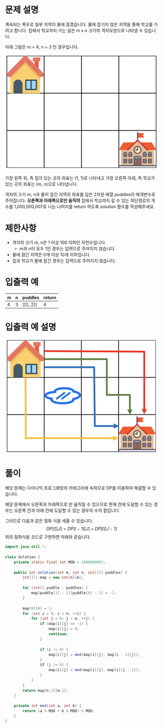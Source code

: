 # 문제 설명

계속되는 폭우로 일부 지역이 물에 잠겼습니다. 물에 잠기지 않은 지역을 통해 학교를 가려고 합니다. 집에서 학교까지 가는 길은 m x n 크기의 격자모양으로 나타낼 수 있습니다.

아래 그림은 m = 4, n = 3 인 경우입니다.

![image0.png](./img/등굣길1.png)

가장 왼쪽 위, 즉 집이 있는 곳의 좌표는 (1, 1)로 나타내고 가장 오른쪽 아래, 즉 학교가 있는 곳의 좌표는 (m, n)으로 나타냅니다.

격자의 크기 m, n과 물이 잠긴 지역의 좌표를 담은 2차원 배열 puddles이 매개변수로 주어집니다. **오른쪽과 아래쪽으로만 움직여** 집에서 학교까지 갈 수 있는 최단경로의 개수를 1,000,000,007로 나눈 나머지를 return 하도록 solution 함수를 작성해주세요.

# 제한사항

- 격자의 크기 m, n은 1 이상 100 이하인 자연수입니다.
    - m과 n이 모두 1인 경우는 입력으로 주어지지 않습니다.
- 물에 잠긴 지역은 0개 이상 10개 이하입니다.
- 집과 학교가 물에 잠긴 경우는 입력으로 주어지지 않습니다.

# 입출력 예

|m|n|puddles|return|
|---|---|---|---|
|4|3|[[2, 2]]|4|

# 입출력 예 설명

![image1.png](./img/등굣길2.png)

# 풀이

해당 문제는 다이나믹 프로그래밍의 카테고리에 속하므로 DP를 이용하여 해결할 수 있습니다.

해당 문제에서 오른쪽과 아래쪽으로 만 움직일 수 있으므로 현재 칸에 도달할 수 있는 경우는 오른쪽 칸과 아래 칸에 도달할 수 있는 경우의 수의 합입니다.

그러므로 다음과 같은 점화 식을 세울 수 있습니다.
$$DP[I][J] = DP[I-1][J] + DP[I][J-1]$$
위의 점화식을 코드로 구현하면 아래와 같습니다.

```java
import java.util.*;

class Solution {
    private static final int MOD = 1000000007;
    
    public int solution(int m, int n, int[][] puddles) {
        int[][] map = new int[n][m];
        
        for (int[] puddle : puddles) {
            map[puddle[1] - 1][puddle[0] - 1] = -1;
        }
        
        map[0][0] = 1;
        for (int i = 0; i < n; ++i) {
            for (int j = 0; j < m; ++j) {
                if (map[i][j] == -1) {
                    map[i][j] = 0;
                    continue;
                }
                
                if (i != 0) {
                    map[i][j] = mod(map[i][j], map[i - 1][j]);
                }
                if (j != 0) {
                    map[i][j] = mod(map[i][j], map[i][j - 1]);
                }
            }
        }
        return map[n-1][m-1];
    }
    
    private int mod(int a, int b) {
        return (a % MOD + b % MOD) % MOD;
    }
}
```